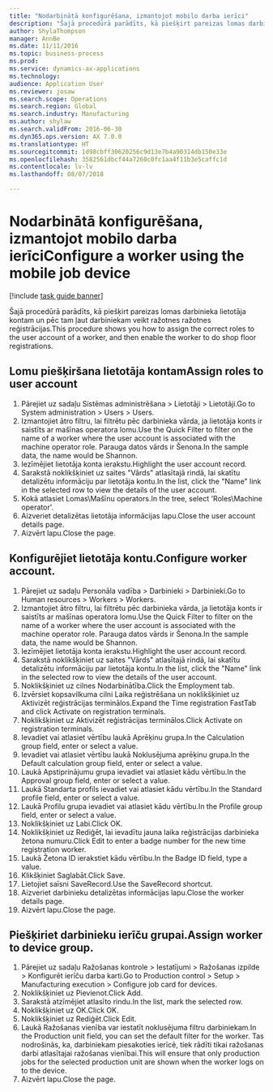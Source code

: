 ```yaml
--- 
title: "Nodarbinātā konfigurēšana, izmantojot mobilo darba ierīci"
description: "Šajā procedūrā parādīts, kā piešķirt pareizas lomas darbinieka lietotāja kontam un pēc tam ļaut darbiniekam veikt ražotnes ražotnes reģistrācijas."
author: ShylaThompson
manager: AnnBe
ms.date: 11/11/2016
ms.topic: business-process
ms.prod: 
ms.service: dynamics-ax-applications
ms.technology: 
audience: Application User
ms.reviewer: josaw
ms.search.scope: Operations
ms.search.region: Global
ms.search.industry: Manufacturing
ms.author: shylaw
ms.search.validFrom: 2016-06-30
ms.dyn365.ops.version: AX 7.0.0
ms.translationtype: HT
ms.sourcegitcommit: 1d98cbff30620256c9d13e7b4a90314db150e33e
ms.openlocfilehash: 3582561dbcf44a7260c0fc1aa4f11b3e5caffc1d
ms.contentlocale: lv-lv
ms.lasthandoff: 08/07/2018

---
```

# <a name="configure-a-worker-using-the-mobile-job-device"></a><span data-ttu-id="cc81a-103">Nodarbinātā konfigurēšana, izmantojot mobilo darba ierīci</span><span class="sxs-lookup"><span data-stu-id="cc81a-103">Configure a worker using the mobile job device</span></span>

[!include [task guide banner](../../includes/task-guide-banner.md)]

<span data-ttu-id="cc81a-104">Šajā procedūrā parādīts, kā piešķirt pareizas lomas darbinieka lietotāja kontam un pēc tam ļaut darbiniekam veikt ražotnes ražotnes reģistrācijas.</span><span class="sxs-lookup"><span data-stu-id="cc81a-104">This procedure shows you how to assign the correct roles to the user account of a worker, and then enable the worker to do shop floor registrations.</span></span>


## <a name="assign-roles-to-user-account"></a><span data-ttu-id="cc81a-105">Lomu piešķiršana lietotāja kontam</span><span class="sxs-lookup"><span data-stu-id="cc81a-105">Assign roles to user account</span></span>
1. <span data-ttu-id="cc81a-106">Pārejiet uz sadaļu Sistēmas administrēšana > Lietotāji > Lietotāji.</span><span class="sxs-lookup"><span data-stu-id="cc81a-106">Go to System administration > Users > Users.</span></span>
2. <span data-ttu-id="cc81a-107">Izmantojiet ātro filtru, lai filtrētu pēc darbinieka vārda, ja lietotāja konts ir saistīts ar mašīnas operatora lomu.</span><span class="sxs-lookup"><span data-stu-id="cc81a-107">Use the Quick Filter to filter on the name of a worker where the user account is associated with the machine operator role.</span></span> <span data-ttu-id="cc81a-108">Parauga datos vārds ir Šenona.</span><span class="sxs-lookup"><span data-stu-id="cc81a-108">In the sample data, the name would be Shannon.</span></span>
3. <span data-ttu-id="cc81a-109">Iezīmējiet lietotāja konta ierakstu.</span><span class="sxs-lookup"><span data-stu-id="cc81a-109">Highlight the user account record.</span></span>
4. <span data-ttu-id="cc81a-110">Sarakstā noklikšķiniet uz saites "Vārds" atlasītajā rindā, lai skatītu detalizētu informāciju par lietotāja kontu.</span><span class="sxs-lookup"><span data-stu-id="cc81a-110">In the list, click the "Name" link in the selected row to view the details of the user account.</span></span>
5. <span data-ttu-id="cc81a-111">Kokā atlasiet Lomas\Mašīnu operators.</span><span class="sxs-lookup"><span data-stu-id="cc81a-111">In the tree, select 'Roles\Machine operator'.</span></span>
6. <span data-ttu-id="cc81a-112">Aizveriet detalizētas lietotāja informācijas lapu.</span><span class="sxs-lookup"><span data-stu-id="cc81a-112">Close the user account details page.</span></span>
7. <span data-ttu-id="cc81a-113">Aizvērt lapu.</span><span class="sxs-lookup"><span data-stu-id="cc81a-113">Close the page.</span></span>

## <a name="configure-worker-account"></a><span data-ttu-id="cc81a-114">Konfigurējiet lietotāja kontu.</span><span class="sxs-lookup"><span data-stu-id="cc81a-114">Configure worker account.</span></span>
1. <span data-ttu-id="cc81a-115">Pārejiet uz sadaļu Personāla vadība > Darbinieki > Darbinieki.</span><span class="sxs-lookup"><span data-stu-id="cc81a-115">Go to Human resources > Workers > Workers.</span></span>
2. <span data-ttu-id="cc81a-116">Izmantojiet ātro filtru, lai filtrētu pēc darbinieka vārda, ja lietotāja konts ir saistīts ar mašīnas operatora lomu.</span><span class="sxs-lookup"><span data-stu-id="cc81a-116">Use the Quick Filter to filter on the name of a worker where the user account is associated with the machine operator role.</span></span> <span data-ttu-id="cc81a-117">Parauga datos vārds ir Šenona.</span><span class="sxs-lookup"><span data-stu-id="cc81a-117">In the sample data, the name would be Shannon.</span></span>
3. <span data-ttu-id="cc81a-118">Iezīmējiet lietotāja konta ierakstu.</span><span class="sxs-lookup"><span data-stu-id="cc81a-118">Highlight the user account record.</span></span>
4. <span data-ttu-id="cc81a-119">Sarakstā noklikšķiniet uz saites "Vārds" atlasītajā rindā, lai skatītu detalizētu informāciju par lietotāja kontu.</span><span class="sxs-lookup"><span data-stu-id="cc81a-119">In the list, click the "Name" link in the selected row to view the details of the user account.</span></span>
5. <span data-ttu-id="cc81a-120">Noklikšķiniet uz cilnes Nodarbinātība.</span><span class="sxs-lookup"><span data-stu-id="cc81a-120">Click the Employment tab.</span></span>
6. <span data-ttu-id="cc81a-121">Izvērsiet kopsavilkuma cilni Laika reģistrēšana un noklikšķiniet uz Aktivizēt reģistrācijas terminālos.</span><span class="sxs-lookup"><span data-stu-id="cc81a-121">Expand the Time registration FastTab and click Activate on registration terminals.</span></span>
7. <span data-ttu-id="cc81a-122">Noklikšķiniet uz Aktivizēt reģistrācijas terminālos.</span><span class="sxs-lookup"><span data-stu-id="cc81a-122">Click Activate on registration terminals.</span></span>
8. <span data-ttu-id="cc81a-123">Ievadiet vai atlasiet vērtību laukā Aprēķinu grupa.</span><span class="sxs-lookup"><span data-stu-id="cc81a-123">In the Calculation group field, enter or select a value.</span></span>
9. <span data-ttu-id="cc81a-124">Ievadiet vai atlasiet vērtību laukā Noklusējuma aprēķinu grupa.</span><span class="sxs-lookup"><span data-stu-id="cc81a-124">In the Default calculation group field, enter or select a value.</span></span>
10. <span data-ttu-id="cc81a-125">Laukā Apstiprinājumu grupa ievadiet vai atlasiet kādu vērtību.</span><span class="sxs-lookup"><span data-stu-id="cc81a-125">In the Approval group field, enter or select a value.</span></span>
11. <span data-ttu-id="cc81a-126">Laukā Standarta profils ievadiet vai atlasiet kādu vērtību.</span><span class="sxs-lookup"><span data-stu-id="cc81a-126">In the Standard profile field, enter or select a value.</span></span>
12. <span data-ttu-id="cc81a-127">Laukā Profilu grupa ievadiet vai atlasiet kādu vērtību.</span><span class="sxs-lookup"><span data-stu-id="cc81a-127">In the Profile group field, enter or select a value.</span></span>
13. <span data-ttu-id="cc81a-128">Noklikšķiniet uz Labi.</span><span class="sxs-lookup"><span data-stu-id="cc81a-128">Click OK.</span></span>
14. <span data-ttu-id="cc81a-129">Noklikšķiniet uz Rediģēt, lai ievadītu jauna laika reģistrācijas darbinieka žetona numuru.</span><span class="sxs-lookup"><span data-stu-id="cc81a-129">Click Edit to enter a badge number for the new time registration worker.</span></span>
15. <span data-ttu-id="cc81a-130">Laukā Žetona ID ierakstiet kādu vērtību.</span><span class="sxs-lookup"><span data-stu-id="cc81a-130">In the Badge ID field, type a value.</span></span>
16. <span data-ttu-id="cc81a-131">Klikšķiniet Saglabāt.</span><span class="sxs-lookup"><span data-stu-id="cc81a-131">Click Save.</span></span>
17. <span data-ttu-id="cc81a-132">Lietojiet saīsni SaveRecord.</span><span class="sxs-lookup"><span data-stu-id="cc81a-132">Use the SaveRecord shortcut.</span></span>
18. <span data-ttu-id="cc81a-133">Aizveriet darbinieku detalizētas informācijas lapu.</span><span class="sxs-lookup"><span data-stu-id="cc81a-133">Close the worker details page.</span></span>
19. <span data-ttu-id="cc81a-134">Aizvērt lapu.</span><span class="sxs-lookup"><span data-stu-id="cc81a-134">Close the page.</span></span>

## <a name="assign-worker-to-device-group"></a><span data-ttu-id="cc81a-135">Piešķiriet darbinieku ierīču grupai.</span><span class="sxs-lookup"><span data-stu-id="cc81a-135">Assign worker to device group.</span></span>
1. <span data-ttu-id="cc81a-136">Pārejiet uz sadaļu Ražošanas kontrole > Iestatījumi > Ražošanas izpilde > Konfigurēt ierīču darba karti.</span><span class="sxs-lookup"><span data-stu-id="cc81a-136">Go to Production control > Setup > Manufacturing execution > Configure job card for devices.</span></span>
2. <span data-ttu-id="cc81a-137">Noklikšķiniet uz Pievienot.</span><span class="sxs-lookup"><span data-stu-id="cc81a-137">Click Add.</span></span>
3. <span data-ttu-id="cc81a-138">Sarakstā atzīmējiet atlasīto rindu.</span><span class="sxs-lookup"><span data-stu-id="cc81a-138">In the list, mark the selected row.</span></span>
4. <span data-ttu-id="cc81a-139">Noklikšķiniet uz OK.</span><span class="sxs-lookup"><span data-stu-id="cc81a-139">Click OK.</span></span>
5. <span data-ttu-id="cc81a-140">Noklikšķiniet uz Rediģēt.</span><span class="sxs-lookup"><span data-stu-id="cc81a-140">Click Edit.</span></span>
6. <span data-ttu-id="cc81a-141">Laukā Ražošanas vienība var iestatīt noklusējuma filtru darbiniekam.</span><span class="sxs-lookup"><span data-stu-id="cc81a-141">In the Production unit field, you can set the default filter for the worker.</span></span> <span data-ttu-id="cc81a-142">Tas nodrošinās, ka, darbiniekam piesakoties ierīcē, tiek rādīti tikai ražošanas darbi atlasītajai ražošanas vienībai.</span><span class="sxs-lookup"><span data-stu-id="cc81a-142">This will ensure that only production jobs for the selected production unit are shown when the worker logs on to the device.</span></span>
7. <span data-ttu-id="cc81a-143">Aizvērt lapu.</span><span class="sxs-lookup"><span data-stu-id="cc81a-143">Close the page.</span></span>

